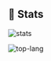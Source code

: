 ## 📄 Stats

![stats](https://github-readme-stats.vercel.app/api?username=weihao&show_icons=true&title_color=3498db&bg_color=ffffff00&text_color=718096)

![top-lang](https://github-readme-stats.vercel.app/api/top-langs?username=weihao&layout=compact&title_color=3498db&bg_color=ffffff00&text_color=718096)

